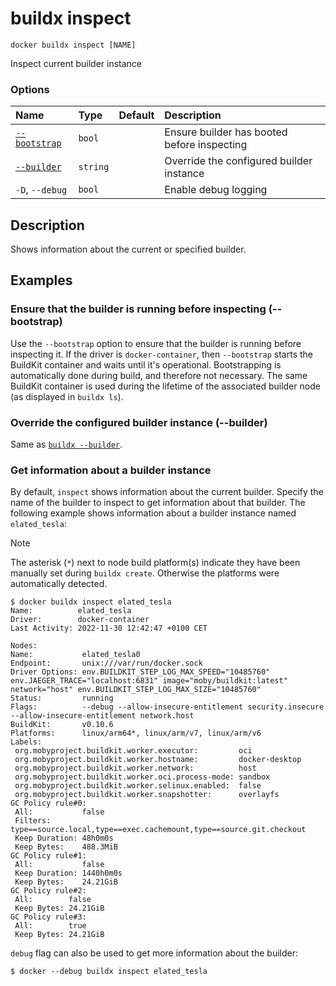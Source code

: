 # buildx inspect

```text
docker buildx inspect [NAME]
```

<!---MARKER_GEN_START-->
Inspect current builder instance

### Options

| Name                        | Type     | Default | Description                                 |
|:----------------------------|:---------|:--------|:--------------------------------------------|
| [`--bootstrap`](#bootstrap) | `bool`   |         | Ensure builder has booted before inspecting |
| [`--builder`](#builder)     | `string` |         | Override the configured builder instance    |
| `-D`, `--debug`             | `bool`   |         | Enable debug logging                        |


<!---MARKER_GEN_END-->

## Description

Shows information about the current or specified builder.

## Examples

### <a name="bootstrap"></a> Ensure that the builder is running before inspecting (--bootstrap)

Use the `--bootstrap` option to ensure that the builder is running before
inspecting it. If the driver is `docker-container`, then `--bootstrap` starts
the BuildKit container and waits until it's operational. Bootstrapping is
automatically done during build, and therefore not necessary. The same BuildKit
container is used during the lifetime of the associated builder node (as
displayed in `buildx ls`).

### <a name="builder"></a> Override the configured builder instance (--builder)

Same as [`buildx --builder`](buildx.md#builder).

### Get information about a builder instance

By default, `inspect` shows information about the current builder. Specify the
name of the builder to inspect to get information about that builder.
The following example shows information about a builder instance named
`elated_tesla`:

> [!NOTE]
> The asterisk (`*`) next to node build platform(s) indicate they have been
> manually set during `buildx create`. Otherwise the platforms were
> automatically detected.

```console
$ docker buildx inspect elated_tesla
Name:          elated_tesla
Driver:        docker-container
Last Activity: 2022-11-30 12:42:47 +0100 CET

Nodes:
Name:           elated_tesla0
Endpoint:       unix:///var/run/docker.sock
Driver Options: env.BUILDKIT_STEP_LOG_MAX_SPEED="10485760" env.JAEGER_TRACE="localhost:6831" image="moby/buildkit:latest" network="host" env.BUILDKIT_STEP_LOG_MAX_SIZE="10485760"
Status:         running
Flags:          --debug --allow-insecure-entitlement security.insecure --allow-insecure-entitlement network.host
BuildKit:       v0.10.6
Platforms:      linux/arm64*, linux/arm/v7, linux/arm/v6
Labels:
 org.mobyproject.buildkit.worker.executor:         oci
 org.mobyproject.buildkit.worker.hostname:         docker-desktop
 org.mobyproject.buildkit.worker.network:          host
 org.mobyproject.buildkit.worker.oci.process-mode: sandbox
 org.mobyproject.buildkit.worker.selinux.enabled:  false
 org.mobyproject.buildkit.worker.snapshotter:      overlayfs
GC Policy rule#0:
 All:           false
 Filters:       type==source.local,type==exec.cachemount,type==source.git.checkout
 Keep Duration: 48h0m0s
 Keep Bytes:    488.3MiB
GC Policy rule#1:
 All:           false
 Keep Duration: 1440h0m0s
 Keep Bytes:    24.21GiB
GC Policy rule#2:
 All:        false
 Keep Bytes: 24.21GiB
GC Policy rule#3:
 All:        true
 Keep Bytes: 24.21GiB
```

`debug` flag can also be used to get more information about the builder:

```console
$ docker --debug buildx inspect elated_tesla
```
